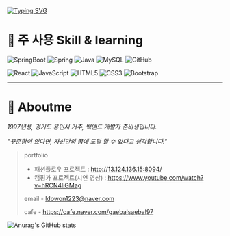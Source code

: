 

[![Typing SVG](https://readme-typing-svg.demolab.com?font=Fira+Code&weight=700&size=50&pause=1000&color=38C2FF&random=false&width=1200&height=300&lines=Hello%2C+Stranger!+This+is+nowod's+Github)](https://git.io/typing-svg)

# **:musical_keyboard: 주 사용 Skill & learning**

![SpringBoot](https://img.shields.io/badge/SpringBoot-6DB33F?style=for-the-badge&logo=SpringBoot&logoColor=black)
![Spring](https://img.shields.io/badge/spring-%236DB33F.svg?style=for-the-badge&logo=spring&logoColor=white)
![Java](https://img.shields.io/badge/java-%23ED8B00.svg?style=for-the-badge&logo=openjdk&logoColor=white)
![MySQL](https://img.shields.io/badge/mysql-4479A1.svg?style=for-the-badge&logo=mysql&logoColor=white)
![GitHub](https://img.shields.io/badge/github-%23121011.svg?style=for-the-badge&logo=github&logoColor=white)

![React](https://img.shields.io/badge/react-%2320232a.svg?style=for-the-badge&logo=react&logoColor=%2361DAFB)
![JavaScript](https://img.shields.io/badge/javascript-%23323330.svg?style=for-the-badge&logo=javascript&logoColor=%23F7DF1E)
![HTML5](https://img.shields.io/badge/html5-%23E34F26.svg?style=for-the-badge&logo=html5&logoColor=white)
![CSS3](https://img.shields.io/badge/css3-%231572B6.svg?style=for-the-badge&logo=css3&logoColor=white)
![Bootstrap](https://img.shields.io/badge/bootstrap-%238511FA.svg?style=for-the-badge&logo=bootstrap&logoColor=white)



----------------------------------------------------------




# **:microphone: Aboutme**

 *1997년생, 경기도 용인시 거주, 백앤드 개발자 준비생입니다.*

 *"꾸준함이 있다면, 자신만의 꿈에 도달 할 수 있다고 생각합니다."*

>portfolio
> - 패션플로우 프로젝트 : http://13.124.136.15:8094/
> - 캠핑가 프로젝트(시연 영상) : https://www.youtube.com/watch?v=hRCN4liGMag
>
>
>email - ldowon1223@naver.com
>
>cafe - https://cafe.naver.com/gaebalsaebal97







![Anurag's GitHub stats](https://github-readme-stats.vercel.app/api?username=nowod9712&show_icons=true&theme=one_dark_pro)
